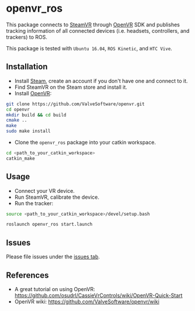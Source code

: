 # openvr_ros

This package connects to [SteamVR](https://store.steampowered.com/steamvr) through [OpenVR](https://github.com/ValveSoftware/openvr) SDK and publishes tracking information of all connected devices (i.e. headsets, controllers, and trackers) to ROS.

This package is tested with `Ubuntu 16.04`, `ROS Kinetic`, and `HTC Vive`.

## Installation

* Install [Steam](https://store.steampowered.com/about/), create an account if you don't have one and connect to it.
* Find SteamVR on the Steam store and install it.
* Install [OpenVR](https://github.com/ValveSoftware/openvr):

```bash
git clone https://github.com/ValveSoftware/openvr.git
cd openvr
mkdir build && cd build
cmake ..
make
sudo make install
```

* Clone the `openvr_ros` package into your catkin workspace.

```bash
cd <path_to_your_catkin_workspace>
catkin_make
```

## Usage

* Connect your VR device.
* Run SteamVR, calibrate the device.
* Run the tracker:

```bash
source <path_to_your_catkin_workspace>/devel/setup.bash

roslaunch openvr_ros start.launch
```

## Issues
Please file issues under the [issues tab](https://github.com/sharif1093/openvr_ros/issues).

## References

* A great tutorial on using OpenVR: https://github.com/osudrl/CassieVrControls/wiki/OpenVR-Quick-Start
* OpenVR wiki: https://github.com/ValveSoftware/openvr/wiki
